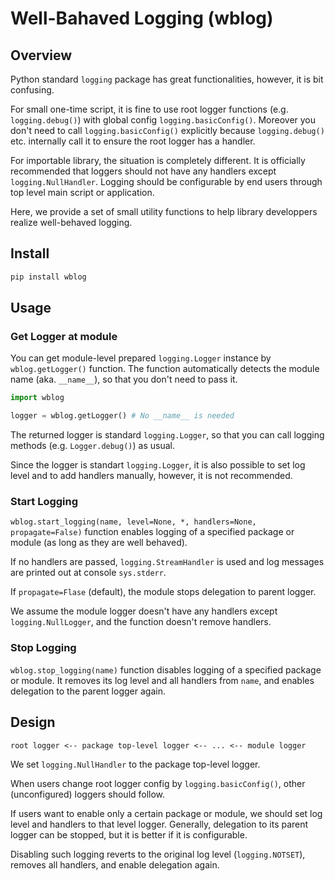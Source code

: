 # Well-Bahaved Logging (wblog)

## Overview

Python standard `logging` package has great functionalities, however,
it is bit confusing.

For small one-time script, it is fine to use root logger functions
(e.g. `logging.debug()`) with global config `logging.basicConfig()`.
Moreover you don't need to call `logging.basicConfig()` explicitly
because `logging.debug()` etc. internally call it
to ensure the root logger has a handler.


For importable library, the situation is completely different. It is
officially recommended that loggers should not have any handlers
except `logging.NullHandler`. Logging should be configurable by end
users through top level main script or application.


Here, we provide a set of small utility functions to help library
developpers realize well-behaved logging.


## Install

```bash
pip install wblog
```

## Usage

### Get Logger at module
You can get module-level prepared `logging.Logger` instance by
`wblog.getLogger()` function. The function automatically detects the
module name (aka. `__name__`), so that you don't need to pass it.

```python
import wblog

logger = wblog.getLogger() # No __name__ is needed
```

The returned logger is standard `logging.Logger`, so that you can call
logging methods (e.g. `Logger.debug()`) as usual.


Since the logger is standart `logging.Logger`, it is also possible to
set log level and to add handlers manually, however, it is not
recommended.


### Start Logging
`wblog.start_logging(name, level=None, *, handlers=None, propagate=False)`
function enables logging of a specified package or module
(as long as they are well behaved).

If no handlers are passed, `logging.StreamHandler` is used and log
messages are printed out at console `sys.stderr`.

If `propagate=Flase` (default), the module stops delegation to parent
logger.

We assume the module logger doesn't have any handlers except `logging.NullLogger`,
and the function doesn't remove handlers.


### Stop Logging
`wblog.stop_logging(name)` function disables logging of a specified
package or module. It removes its log level and all handlers from `name`,
and enables delegation to the parent logger again.


## Design

```
root logger <-- package top-level logger <-- ... <-- module logger
```

We set `logging.NullHandler` to the package top-level logger.


When users change root logger config by `logging.basicConfig()`,
other (unconfigured) loggers should follow.


If users want to enable only a certain package or module, we should
set log level and handlers to that level logger. Generally, delegation
to its parent logger can be stopped, but it is better if it is
configurable.

Disabling such logging reverts to the original log level
(`logging.NOTSET`), removes all handlers, and enable delegation again.
